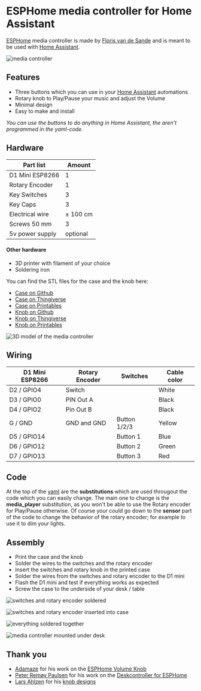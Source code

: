 # ESPHome media controller for Home Assistant
[ESPHome](https://esphome.io/) media controller is made by [Floris van de Sande](https://florisvandesande.com/) and is meant to be used with [Home Assistant](https://www.home-assistant.io).

![media controller](images/3d-model-with-desk.jpeg)

## Features
- Three buttons which you can use in your [Home Assistant](https://www.home-assistant.io) automations
- Rotary knob to Play/Pause your music and adjust the Volume
- Minimal design
- Easy to make and install

_You can use the buttons to do anything in Home Assistant, the aren't programmed in the yaml-code._


## Hardware

| Part list       | Amount    |
| --------------- | --------- |
| D1 Mini ESP8266 | 1         |
| Rotary Encoder  | 1         |
| Key Switches    | 3         |
| Key Caps        | 3         |
| Electrical wire | ± 100 cm  |
| Screws 50 mm    | 3         |
| 5v power supply | optional  |

#### Other hardware
- 3D printer with filament of your choice
- Soldering iron

You can find the STL files for the case and the knob here:
- [Case on Github](stl/ESPHome-Media-controller.stl)
- [Case on Thingiverse](#)
- [Case on Printables](#)
- [Knob on Github](stl/ESPHome-Media-controller-knob.stl)
- [Knob on Thingiverse](#)
- [Knob on Printables](#)

![3D model of the media controller](images/3d-model-without-desk.jpeg)


## Wiring
| D1 Mini ESP8266 | Rotary Encoder | Switches     | Cable color |
| --------------- | -------------- | ------------ | ----------- |
| D2 / GPIO4      | Switch         |              | White       |
| D3 / GPIO0      | PIN Out A      |              | Black       |
| D4 / GPIO2      | Pin Out B      |              | Black       |
| G  / GND        | GND and GND    | Button 1/2/3 | Yellow      |
| D5 / GPIO14     |                | Button 1     | Blue        |
| D6 / GPIO12     |                | Button 2     | Green       |
| D7 / GPIO13     |                | Button 3     | Red         |


## Code
At the top of the [yaml](ESPHome-media-controller.yaml) are the **substitutions** which are used througout the code which you can easily change. The main one to change is the **media_player** substitution, as you won't be able to use the Rotary encoder for Play/Pause otherwise.
Of course your could go down to the **sensor** part of the code to change the behavior of the rotary encoder; for example to use it to dim your lights.


## Assembly
- Print the case and the knob
- Solder the wires to the switches and the rotary encoder
- Insert the switches and rotary knob in the printed case
- Solder the wires from the switches and rotary encoder to the D1 mini
- Flash the D1 mini and test if everything works as expected
- Screw the case to the underside of your desk / table

![switches and rotary encoder soldered](images/soldered-switches.jpeg)

![switches and rotary encoder inserted into case](images/soldered-switches-inserted.jpeg)

![everything soldered together](images/everything-soldered-together.jpeg)

![media controller mounted under desk](images/media-controller-mounted.jpeg)


## Thank you
- [Adamaze](https://github.com/adamaze) for his work on the [ESPHome Volume Knob](https://github.com/adamaze/esphome_volume_knob)
- [Peter Remøy Paulsen](https://github.com/petrepa) for his work on the [Deskcontroller for ESPHome](https://github.com/petrepa/ESPHome-Desk-Controller/tree/main)
- [Lars Ahlzen](https://www.thingiverse.com/sebajom/designs) for his [knob designs](https://www.thingiverse.com/thing:4807288)
